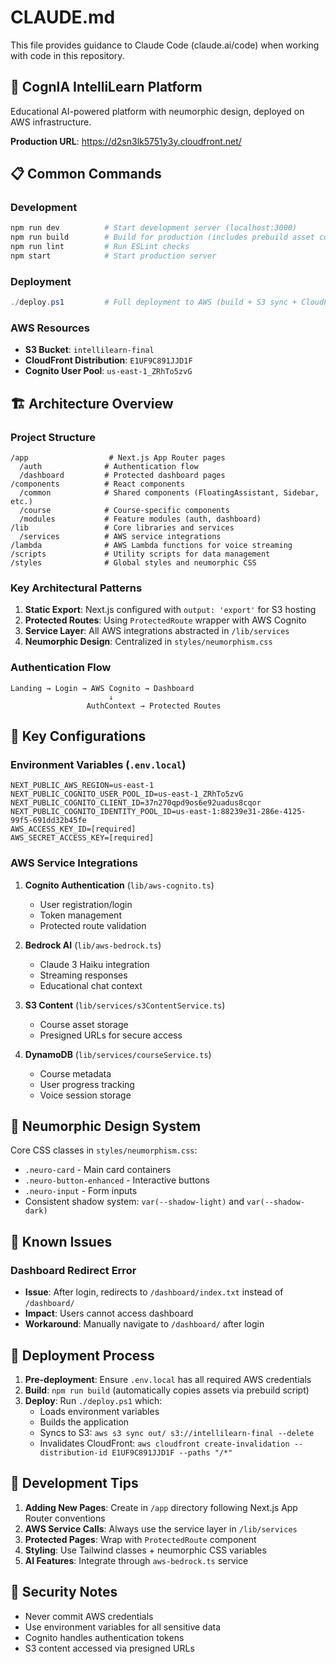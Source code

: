 # CLAUDE.md

This file provides guidance to Claude Code (claude.ai/code) when working with code in this repository.

## 🚀 CognIA IntelliLearn Platform

Educational AI-powered platform with neumorphic design, deployed on AWS infrastructure.

**Production URL**: https://d2sn3lk5751y3y.cloudfront.net/

## 📋 Common Commands

### Development
```bash
npm run dev          # Start development server (localhost:3000)
npm run build        # Build for production (includes prebuild asset copy)
npm run lint         # Run ESLint checks
npm start            # Start production server
```

### Deployment
```powershell
./deploy.ps1         # Full deployment to AWS (build + S3 sync + CloudFront invalidation)
```

### AWS Resources
- **S3 Bucket**: `intellilearn-final`
- **CloudFront Distribution**: `E1UF9C891JJD1F`
- **Cognito User Pool**: `us-east-1_ZRhTo5zvG`

## 🏗️ Architecture Overview

### Project Structure
```
/app                  # Next.js App Router pages
  /auth              # Authentication flow
  /dashboard         # Protected dashboard pages
/components          # React components
  /common            # Shared components (FloatingAssistant, Sidebar, etc.)
  /course            # Course-specific components
  /modules           # Feature modules (auth, dashboard)
/lib                 # Core libraries and services
  /services          # AWS service integrations
/lambda              # AWS Lambda functions for voice streaming
/scripts             # Utility scripts for data management
/styles              # Global styles and neumorphic CSS
```

### Key Architectural Patterns

1. **Static Export**: Next.js configured with `output: 'export'` for S3 hosting
2. **Protected Routes**: Using `ProtectedRoute` wrapper with AWS Cognito
3. **Service Layer**: All AWS integrations abstracted in `/lib/services`
4. **Neumorphic Design**: Centralized in `styles/neumorphism.css`

### Authentication Flow
```
Landing → Login → AWS Cognito → Dashboard
                      ↓
                 AuthContext → Protected Routes
```

## 🔧 Key Configurations

### Environment Variables (`.env.local`)
```
NEXT_PUBLIC_AWS_REGION=us-east-1
NEXT_PUBLIC_COGNITO_USER_POOL_ID=us-east-1_ZRhTo5zvG
NEXT_PUBLIC_COGNITO_CLIENT_ID=37n270qpd9os6e92uadus8cqor
NEXT_PUBLIC_COGNITO_IDENTITY_POOL_ID=us-east-1:88239e31-286e-4125-99f5-691dd32b45fe
AWS_ACCESS_KEY_ID=[required]
AWS_SECRET_ACCESS_KEY=[required]
```

### AWS Service Integrations

1. **Cognito Authentication** (`lib/aws-cognito.ts`)
   - User registration/login
   - Token management
   - Protected route validation

2. **Bedrock AI** (`lib/aws-bedrock.ts`)
   - Claude 3 Haiku integration
   - Streaming responses
   - Educational chat context

3. **S3 Content** (`lib/services/s3ContentService.ts`)
   - Course asset storage
   - Presigned URLs for secure access

4. **DynamoDB** (`lib/services/courseService.ts`)
   - Course metadata
   - User progress tracking
   - Voice session storage

## 🎨 Neumorphic Design System

Core CSS classes in `styles/neumorphism.css`:
- `.neuro-card` - Main card containers
- `.neuro-button-enhanced` - Interactive buttons
- `.neuro-input` - Form inputs
- Consistent shadow system: `var(--shadow-light)` and `var(--shadow-dark)`

## 🐛 Known Issues

### Dashboard Redirect Error
- **Issue**: After login, redirects to `/dashboard/index.txt` instead of `/dashboard/`
- **Impact**: Users cannot access dashboard
- **Workaround**: Manually navigate to `/dashboard/` after login

## 🚀 Deployment Process

1. **Pre-deployment**: Ensure `.env.local` has all required AWS credentials
2. **Build**: `npm run build` (automatically copies assets via prebuild script)
3. **Deploy**: Run `./deploy.ps1` which:
   - Loads environment variables
   - Builds the application
   - Syncs to S3: `aws s3 sync out/ s3://intellilearn-final --delete`
   - Invalidates CloudFront: `aws cloudfront create-invalidation --distribution-id E1UF9C891JJD1F --paths "/*"`

## 📝 Development Tips

1. **Adding New Pages**: Create in `/app` directory following Next.js App Router conventions
2. **AWS Service Calls**: Always use the service layer in `/lib/services`
3. **Protected Pages**: Wrap with `ProtectedRoute` component
4. **Styling**: Use Tailwind classes + neumorphic CSS variables
5. **AI Features**: Integrate through `aws-bedrock.ts` service

## 🔐 Security Notes

- Never commit AWS credentials
- Use environment variables for all sensitive data
- Cognito handles authentication tokens
- S3 content accessed via presigned URLs